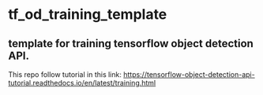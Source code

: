 # tf_od_training_template
## template for training tensorflow object detection API.

This repo follow tutorial in this link: https://tensorflow-object-detection-api-tutorial.readthedocs.io/en/latest/training.html

